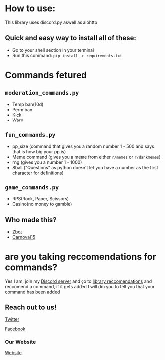 # How to use:
This library uses discord.py aswell as aiohttp

Quick and easy way to install all of these:
-
- Go to your shell section in your terminal
- Run this command: `pip install -r requirements.txt`

# Commands fetured
`moderation_commands.py`
-
- Temp ban(10d)
- Perm ban
- Kick
- Warn


`fun_commands.py`
-
- pp_size (command that gives you a random number 1 - 500 and says that is how big your pp is)
- Meme command (gives you a meme from either `r/memes` or `r/dankmemes`)
- rng (gives you a number 1 - 1000)
- 8ball ("Questions" as python doesn't let you have a number as the first character for definitions)

`game_commands.py`
-
- RPS(Rock, Paper, Scissors)
- Casino(no money to gamble)
 
Who made this?
-
- [Zbot](https://github.com/ZbotDyn0)
- [Carnoval15](https://github.com/Carnoval15)

# are you taking reccomendations for commands?
Yes I am, join my [Discord server](https://discord.gg/JeTmq9B63J) and go to [library reccomendations](https://discord.com/channels/816430534757580830/854420815079800832) and reccomend a command,
if it gets added I will dm you to tell you that your command has been added

## Reach out to us!

[Twitter](https://twitter.com/ZbotsB)

[Facebook](https://www.facebook.com/Zbots-Bots-112236234429942/)

### Our Website

[Website](https://zbotdyn0.github.io/Zbots_Bot_Template/)
